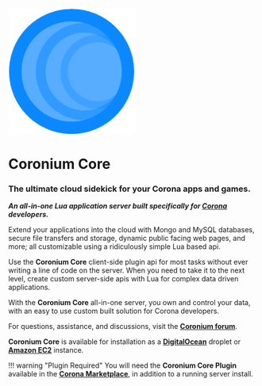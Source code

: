 ![logo](imgs/logo256.png)

# Coronium Core

<h3>The ultimate cloud sidekick for your Corona apps and games.</h3>

___An all-in-one Lua application server built specifically for [Corona](https://coronalabs.com/) developers.___

Extend your applications into the cloud with Mongo and MySQL databases, secure file transfers and storage, dynamic public facing web pages, and more; all customizable using a ridiculously simple Lua based api.

Use the __Coronium Core__ client-side plugin api for most tasks without ever writing a line of code on the server. When you need to take it to the next level, create custom server-side apis with Lua for complex data driven applications.

With the __Coronium Core__ all-in-one server, you own and control your data, with an easy to use custom built solution for Corona developers.

For questions, assistance, and discussions, visit the __[Coronium forum](https://forums.coronalabs.com/forum/643-coronium/)__.


__Coronium Core__ is available for installation as a __[DigitalOcean](install/digitalocean)__ droplet or __[Amazon EC2](install/ec2)__ instance.

!!! warning "Plugin Required"
    You will need the __Coronium Core Plugin__ available in the __[Corona Marketplace](https://marketplace.coronalabs.com/plugin/coronium-core)__, in addition to a running server install.